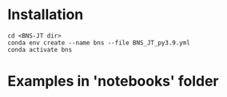 # Installation 
```
cd <BNS-JT dir>
conda env create --name bns --file BNS_JT_py3.9.yml
conda activate bns
```
# Examples in 'notebooks' folder
